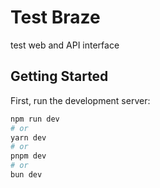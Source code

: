 # Test Braze

test web and API interface 

## Getting Started

First, run the development server:

```bash
npm run dev
# or
yarn dev
# or
pnpm dev
# or
bun dev
```
